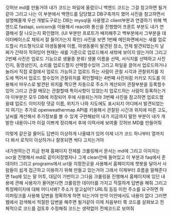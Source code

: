 깃허브 md를 만들거야 내가 코드는 파일에 올렸으니 백엔드 코드는 그걸 참고하면 될거같아 그리고 나는 이 부분에서 백엔드를 담당했고 DB구축까지 했어 사진을 참고하면서 설명해줄게 우선 개발도구로는 DB는 mysql을 사용했고 client부분과 연결하기 위해 백엔드로 fastapi, uvicorn을 이용해서 react와 통신을 진행했어 프론트 부분도 내가 연결해서 잘 나오는지 확인했어. (UI 부분만 프로트가 배치해주고 백부분에서 그부분을 데이터베이스로 채워서 잘 들어가는지 확인) 사진을 보면 1번째 메인화면에서는 새를 업로드할시 카드형식으로 야생동물에 이름, 야생동물이 발견된 장소, 언제 발견되었는지 날짜가 간략히 적혀있어 현재는 새를 기준으로 업로드해서 새밖에 보이지 않는거야 그리고 2번째 사진은 업로드 기능으로 생물종 분류/ 생물 이름을 선택, 서식지를 선택하고 사진인지, 동영상인지, 소리를 업로드할지 선택할수있어 그리고 파일을 끌어서 업로드하거나 눌러서 직접 로컬에서 업로드 가능하고 업로드 하는 사람이 관찰 시각과 관찰위치를 지도에 찍어서 업로드 할수있어 관찰위치를 확인할때는 4번쨰 사진처럼 카카오 지도를 이용해서 마우스로 발견된 위치를 찍으면 자동으로 주소가 계산되어 관찰부분을 등록할수있어 그리고 관찰 메모는 관찰할때 특이사항이 있었는지 업로드하는 사람이 등록하는거야 이부분은 모두 DB에 저장되어 후에 사용되는거야 3번째 사진을 참고하면 업로드했을떄 업로드 이미지랑 댓글 이름, 위치가 나와 지도에도 표시되지 어디에서 발견되었는지 여기는 추가로 openweathermap API를 키용해서 관찰된 시간과 위치에 따른 고도, 날씨를 계산해서 추가정보를 볼 수 있게 구현해놨어 내가 지금까지 말한 부분이 내가 개발한 내용이니까 이걸 이쁘게 정리해서 후에 이력서에 보여줄 깃허브 MD를 만들어줘


이렇게 같은걸 물어도 답변이 이상하게 나올떄가 있어 이제 너가 코드 하나부터 열까지 다 봐서 로직이 이상하거나 잘못되면 싹다 고치는거야

내가원하는건 지금 현재 홈페이지 전체를 크롤링해서 문서는 md에 그리고 이미지는 ocr을 진행해서 md로 같이저장했자나 그게 clean안에 들어있고 이 부분과 faq에서 준 데이터 그리고 programs에서 url을 지정한곳을 사용해서 홈페이지에 챗봇을 달아서 사람들이 쉽게 접근하고 이용하기 위해 만들고 있는거야 그래서 이제부터 흐름을 말해준다면 faq에 있는 말 어투, 대답이 기반이고 그다음 크롤링을 진행해서 홈페이지에 있던 내용에 관해 사용자가 물어본다면 크롤링한 데이터를 가지고 적절하게 답변을 해줘 그리고 특정페이지에 대해 어디서봐? 주소가 알고싶어? URL줘 등등 이런 주소를 요구하면 하이퍼링크를 사용해 답변을 정확하게 하면 되는거야 만약 이안에서도 내용이 없다 그러면 웹에서 검색해서 적절한 답변을 해주면 될거같아 이제 처음부터 쭉 코드를 살펴보고 전체적으로 코드를 검토후 수정해줘 코드는 생략없이 전체코드로 보여줘